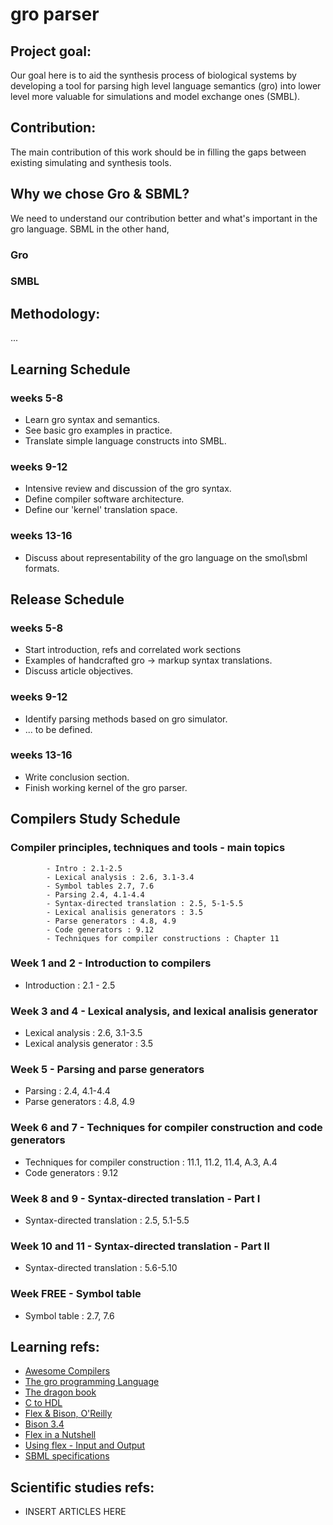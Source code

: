 # gro parser

## Project goal: 

Our goal here is to aid the synthesis process of biological systems by
developing a tool for parsing high level language semantics (gro) into lower
level more valuable for simulations and model exchange ones (SMBL).

## Contribution:

The main contribution of this work should be in filling the gaps between existing
simulating and synthesis tools.

## Why we chose Gro & SBML?

We need to understand our contribution better and what's
important in the gro language. SBML in the other hand,

### Gro

### SMBL

## Methodology:

...

## Learning Schedule

### weeks 5-8
- Learn gro syntax and semantics.
- See basic gro examples in practice.
- Translate simple language constructs into SMBL.

### weeks 9-12
- Intensive review and discussion of the gro syntax.
- Define compiler software architecture.
- Define our 'kernel' translation space.

### weeks 13-16
- Discuss about representability of the gro language on the smol\sbml formats.

## Release Schedule

### weeks 5-8
- Start introduction, refs and correlated work sections
- Examples of handcrafted gro -> markup syntax translations.
- Discuss article objectives.

### weeks 9-12
- Identify parsing methods based on gro simulator.
- ... to be defined.

### weeks 13-16
- Write conclusion section.
- Finish working kernel of the gro parser.

## Compilers Study Schedule

### Compiler principles, techniques and tools - main topics
			- Intro : 2.1-2.5
			- Lexical analysis : 2.6, 3.1-3.4
			- Symbol tables 2.7, 7.6
			- Parsing 2.4, 4.1-4.4
			- Syntax-directed translation : 2.5, 5-1-5.5
			- Lexical analisis generators : 3.5
			- Parse generators : 4.8, 4.9
			- Code generators : 9.12
			- Techniques for compiler constructions : Chapter 11

### Week 1 and 2 - Introduction to compilers
- Introduction : 2.1 - 2.5

### Week 3 and 4 - Lexical analysis, and lexical analisis generator
- Lexical analysis : 2.6, 3.1-3.5
- Lexical analysis generator : 3.5

### Week 5 - Parsing and parse generators
- Parsing : 2.4, 4.1-4.4
- Parse generators : 4.8, 4.9

### Week 6 and 7 - Techniques for compiler construction and code generators
- Techniques for compiler construction : 11.1, 11.2, 11.4, A.3, A.4
- Code generators : 9.12

### Week 8 and 9 - Syntax-directed translation - Part I
- Syntax-directed translation : 2.5, 5.1-5.5

### Week 10 and 11 - Syntax-directed translation - Part II
- Syntax-directed translation : 5.6-5.10

### Week FREE - Symbol table
- Symbol table : 2.7, 7.6

## Learning refs:
- [Awesome Compilers](https://github.com/aalhour/awesome-compilers)
- [The gro programming Language](https://depts.washington.edu/soslab/gro/)
- [The dragon book](https://www.amazon.com/Compilers-Principles-Techniques-Alfred-Aho/dp/0201100886/ref=sr_1_2?keywords=Compilers%3A+Principles%2C+Techniques%2C+and+Tool&qid=1567550137&s=books&sr=1-2)
- [C to HDL](https://en.wikipedia.org/wiki/C_to_HDL)
- [Flex & Bison, O'Reilly](http://web.iitd.ac.in/~sumeet/flex__bison.pdf)
- [Bison 3.4](https://www.gnu.org/software/bison/manual/bison.html)
- [Flex in a Nutshell](https://web.stanford.edu/class/archive/cs/cs143/cs143.1128/handouts/050%20Flex%20In%20A%20Nutshell.pdf)
- [Using flex - Input and Output](https://perso.esiee.fr/~najmanl/compil/Flex/flex_2.html)
- [SBML specifications](http://sbml.org/Documents/Specifications)

## Scientific studies refs:

- INSERT ARTICLES HERE
